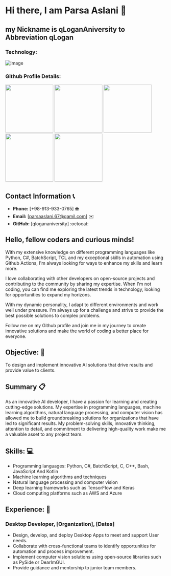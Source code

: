 <!-- [![Typing SVG](https://readme-typing-svg.demolab.com?font=Joti+One&size=40&pause=1000&color=6CC644&vCenter=true&width=590&lines=I'm+Reza+Effati+Moghaddam;Web+Developer;Experienced+UI%2FUX+Designer;4%2B+years+of+coding+experience;Always+learning+a+new+things)](https://git.io/typing-svg)

#### My Social Networkss

<a href="[https://www.linkedin.com/in/effati78](https://www.linkedin.com/in/sayedali-nourian-najafabadi-a44479127/)" target="_blank">
<img src="https://user-images.githubusercontent.com/56348113/202894111-e6dda54b-8937-47ac-93f6-770617cda70c.svg" alt="linkedin" width="70">
</a>


<a href="https://www.instagram.com/s.ali.nooriyan/" target="_blank">
<img src="https://user-images.githubusercontent.com/56348113/202894124-1ad37b41-e42a-4bef-afbf-cdfb872165e9.svg" alt="instagram" width="70">
</a>

<a href="https://t.me/Mrnooriyan" target="_blank">
<img src="https://user-images.githubusercontent.com/56348113/202894127-727e0f44-c95c-46af-b1bd-63bb850de110.svg" alt="telegram" width="70">
</a> -->

<h1 align="left">Hi there, I am Parsa Aslani 👋</h1>
<h2 align="left">my Nickname is qLoganAniversity to Abbreviation qLogan</h2>
  
### Technology:
![image](https://github.com/qLoganAniversity/qLoganAniversity/assets/115403383/d4906022-dfb7-4492-85b5-a99aefbd7196)



### Github Profile Details:

<p align="left">
<img height="150em" src="http://github-profile-summary-cards.vercel.app/api/cards/profile-details?username=qlogananiversity&theme=github_dark"/>
<img height="150em" src="http://github-profile-summary-cards.vercel.app/api/cards/stats?username=qlogananiversity&theme=github_dark"/>
<img height="150em" src="http://github-profile-summary-cards.vercel.app/api/cards/productive-time?username=qlogananiversity&theme=github_dark&utcOffset=8"/>
<img height="150em" src="http://github-profile-summary-cards.vercel.app/api/cards/most-commit-language?username=qlogananiversity&theme=github_dark"/>
<img height="150em" src="http://github-profile-summary-cards.vercel.app/api/cards/repos-per-language?username=qlogananiversity&theme=github_dark"/>
</p>

<!-- <div align="left">
<img height="160em" src="https://github.com/salinourian/About/blob/output/github-contribution-grid-snake.svg?palette=github">
</div> -->

## **Contact Information** :telephone_receiver:
- **Phone:** [+98-913-933-0765] :telephone:
- **Email:** [parsaaslani.67@gamil.com] :envelope:
- **GitHub:** [qlogananiversity] :octocat:
## Hello, fellow coders and curious minds!

With my extensive knowledge on different programming languages like Python, C#, BatchScript, TCL and my exceptional skills in automation using Github Actions, I'm always looking for ways to enhance my skills and learn more.

I love collaborating with other developers on open-source projects and contributing to the community by sharing my expertise. When I'm not coding, you can find me exploring the latest trends in technology, looking for opportunities to expand my horizons.

With my dynamic personality, I adapt to different environments and work well under pressure. I'm always up for a challenge and strive to provide the best possible solutions to complex problems.

Follow me on my Github profile and join me in my journey to create innovative solutions and make the world of coding a better place for everyone.

## **Objective:** :dart:
To design and implement innovative AI solutions that drive results and provide value to clients.

## **Summary** :clipboard:
As an innovative AI developer, I have a passion for learning and creating cutting-edge solutions. My expertise in programming languages, machine learning algorithms, natural language processing, and computer vision has allowed me to build groundbreaking solutions for organizations that have led to significant results. My problem-solving skills, innovative thinking, attention to detail, and commitment to delivering high-quality work make me a valuable asset to any project team.

## **Skills:** :computer:
- Programming languages: Python, C#, BatchScript, C, C++, Bash, JavaScript And Kotlin
- Machine learning algorithms and techniques
- Natural language processing and computer vision
- Deep learning frameworks such as TensorFlow and Keras
- Cloud computing platforms such as AWS and Azure

## **Experience:** :briefcase:
### **Desktop Developer**, [Organization], [Dates]
- Design, develop, and deploy Desktop Apps to meet and support User needs.
- Collaborate with cross-functional teams to identify opportunities for automation and process improvement.
- Implement computer vision solutions using open-source libraries such as PySide or DearImGUI.
- Provide guidance and mentorship to junior team members.


